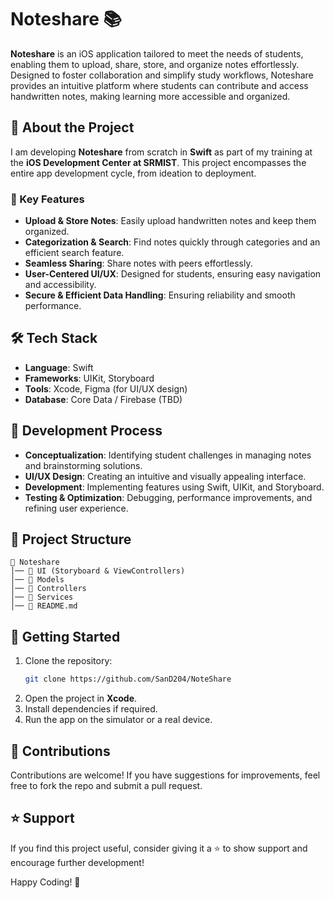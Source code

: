 # Noteshare 📚

**Noteshare** is an iOS application tailored to meet the needs of students, enabling them to upload, share, store, and organize notes effortlessly. Designed to foster collaboration and simplify study workflows, Noteshare provides an intuitive platform where students can contribute and access handwritten notes, making learning more accessible and organized.

## 🚀 About the Project
I am developing **Noteshare** from scratch in **Swift** as part of my training at the **iOS Development Center at SRMIST**. This project encompasses the entire app development cycle, from ideation to deployment.

### 🔹 Key Features
- **Upload & Store Notes**: Easily upload handwritten notes and keep them organized.
- **Categorization & Search**: Find notes quickly through categories and an efficient search feature.
- **Seamless Sharing**: Share notes with peers effortlessly.
- **User-Centered UI/UX**: Designed for students, ensuring easy navigation and accessibility.
- **Secure & Efficient Data Handling**: Ensuring reliability and smooth performance.

## 🛠️ Tech Stack
- **Language**: Swift
- **Frameworks**: UIKit, Storyboard
- **Tools**: Xcode, Figma (for UI/UX design)
- **Database**: Core Data / Firebase (TBD)

## 📌 Development Process
- **Conceptualization**: Identifying student challenges in managing notes and brainstorming solutions.
- **UI/UX Design**: Creating an intuitive and visually appealing interface.
- **Development**: Implementing features using Swift, UIKit, and Storyboard.
- **Testing & Optimization**: Debugging, performance improvements, and refining user experience.

## 📂 Project Structure
```
📁 Noteshare
│── 📂 UI (Storyboard & ViewControllers)
│── 📂 Models
│── 📂 Controllers
│── 📂 Services
│── 📜 README.md
```

## 🚀 Getting Started
1. Clone the repository:
   ```sh
   git clone https://github.com/SanD204/NoteShare
   ```
2. Open the project in **Xcode**.
3. Install dependencies if required.
4. Run the app on the simulator or a real device.

## 🤝 Contributions
Contributions are welcome! If you have suggestions for improvements, feel free to fork the repo and submit a pull request.

## ⭐ Support
If you find this project useful, consider giving it a ⭐ to show support and encourage further development!

Happy Coding! 🚀
